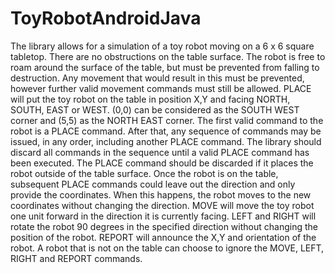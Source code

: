 # ToyRobotAndroidJava
 
The library allows for a simulation of a toy robot moving on a 6 x 6 square tabletop.
There are no obstructions on the table surface.
The robot is free to roam around the surface of the table, but must be prevented from falling to destruction. Any movement that would result in this must be prevented, however further valid movement commands must still be allowed.
PLACE will put the toy robot on the table in position X,Y and facing NORTH, SOUTH, EAST or WEST.
(0,0) can be considered as the SOUTH WEST corner and (5,5) as the NORTH EAST corner.
The first valid command to the robot is a PLACE command. After that, any sequence of commands may be issued, in any order, including another PLACE command. The library should discard all commands in the sequence until a valid PLACE command has been executed.
The PLACE command should be discarded if it places the robot outside of the table surface.
Once the robot is on the table, subsequent PLACE commands could leave out the direction and only provide the coordinates. When this happens, the robot moves to the new coordinates without changing the direction.
MOVE will move the toy robot one unit forward in the direction it is currently facing.
LEFT and RIGHT will rotate the robot 90 degrees in the specified direction without changing the position of the robot.
REPORT will announce the X,Y and orientation of the robot.
A robot that is not on the table can choose to ignore the MOVE, LEFT, RIGHT and REPORT commands.
